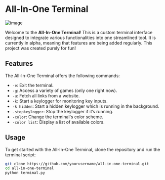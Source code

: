 # All-In-One Terminal

![image](https://github.com/user-attachments/assets/0b636e8a-dbfa-43ee-b011-17aea282f192)


Welcome to the **All-In-One Terminal**! This is a custom terminal interface designed to integrate various functionalities into one streamlined tool. It is currently in alpha, meaning that features are being added regularly. This project was created purely for fun!

## Features

The All-In-One Terminal offers the following commands:

- `-e`: Exit the terminal.
- `-g`: Access a variety of games (only one right now).
- `-u`: Fetch all links from a website.
- `-k`: Start a keylogger for monitoring key inputs.
- `-k hidden`: Start a hidden keylogger which is running in the background.
- `-stopkeylogger`: Stop the keylogger if it’s running.
- `-color`: Change the terminal's color scheme.
- `-color list`: Display a list of available colors.

## Usage

To get started with the All-In-One Terminal, clone the repository and run the terminal script:

```bash
git clone https://github.com/yourusername/all-in-one-terminal.git
cd all-in-one-terminal
python terminal.py

